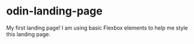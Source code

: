 # odin-landing-page
My first landing page!
I am using basic Flexbox elements to help me style this landing page. 
